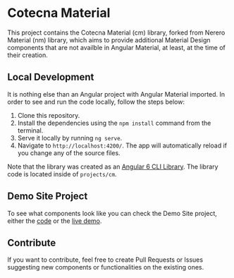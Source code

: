 # Cotecna Material

This project contains the Cotecna Material (cm) library, forked from Nerero Material (nm) library, which aims to provide additional Material Design components that are not availble in Angular Material, at least, at the time of their creation. 

## Local Development

It is nothing else than an Angular project with Angular Material imported. In order to see and run the code locally, follow the steps below:

1. Clone this repository.
2. Install the dependencies using the `npm install` command from the terminal.
3. Serve it locally by running `ng serve`. 
4. Navigate to `http://localhost:4200/`. The app will automatically reload if you change any of the source files.

Note that the library was created as an [Angular 6 CLI Library](https://github.com/angular/angular-cli/wiki/stories-create-library). The library code is located inside of `projects/cm`.

## Demo Site Project
To see what components look like you can check the Demo Site project, either the [code](https://github.com/nereolopez/nereo-material-demo) or the [live demo](https://nereo-material-demo.firebaseapp.com/home).

## Contribute
If you want to contribute, feel free to create Pull Requests or Issues suggesting new components or functionalities on the existing ones.